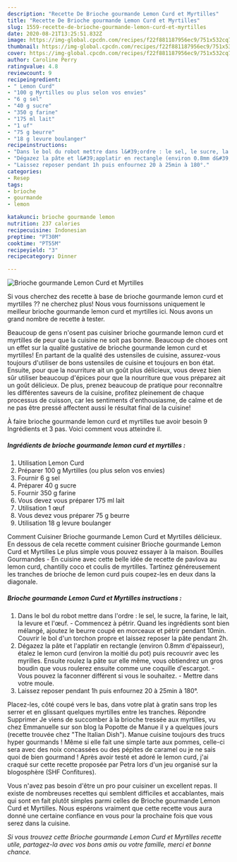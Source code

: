 ```yaml
---
description: "Recette De Brioche gourmande Lemon Curd et Myrtilles"
title: "Recette De Brioche gourmande Lemon Curd et Myrtilles"
slug: 1559-recette-de-brioche-gourmande-lemon-curd-et-myrtilles
date: 2020-08-21T13:25:51.832Z
image: https://img-global.cpcdn.com/recipes/f22f881187956ec9/751x532cq70/brioche-gourmande-lemon-curd-et-myrtilles-photo-principale-de-la-recette.jpg
thumbnail: https://img-global.cpcdn.com/recipes/f22f881187956ec9/751x532cq70/brioche-gourmande-lemon-curd-et-myrtilles-photo-principale-de-la-recette.jpg
cover: https://img-global.cpcdn.com/recipes/f22f881187956ec9/751x532cq70/brioche-gourmande-lemon-curd-et-myrtilles-photo-principale-de-la-recette.jpg
author: Caroline Perry
ratingvalue: 4.8
reviewcount: 9
recipeingredient:
- " Lemon Curd"
- "100 g Myrtilles ou plus selon vos envies"
- "6 g sel"
- "40 g sucre"
- "350 g farine"
- "175 ml lait"
- "1 uf"
- "75 g beurre"
- "18 g levure boulanger"
recipeinstructions:
- "Dans le bol du robot mettre dans l&#39;ordre : le sel, le sucre, la farine, le lait, la levure et l&#39;œuf. Commencez à pétrir. Quand les ingrédients sont bien mélangé, ajoutez le beurre coupé en morceaux et pétrir pendant 10min. Couvrir le bol d&#39;un torchon propre et laissez reposer la pâte pendant 2h."
- "Dégazez la pâte et l&#39;applatir en rectangle (environ 0.8mm d&#39;épaisseur), étalez le lemon curd (environ la moitié du pot) puis recouvrir avec les myrilles. Ensuite roulez la pâte sur elle même, vous obtiendrez un gros boudin que vous roulerez ensuite comme une coquille d&#39;escargot. Vous pouvez la faconner différent si vous le souhaitez. Mettre dans votre moule."
- "Laissez reposer pendant 1h puis enfournez 20 à 25min à 180°."
categories:
- Resep
tags:
- brioche
- gourmande
- lemon

katakunci: brioche gourmande lemon 
nutrition: 237 calories
recipecuisine: Indonesian
preptime: "PT30M"
cooktime: "PT55M"
recipeyield: "3"
recipecategory: Dinner

---
```



![Brioche gourmande Lemon Curd et Myrtilles](https://img-global.cpcdn.com/recipes/f22f881187956ec9/751x532cq70/brioche-gourmande-lemon-curd-et-myrtilles-photo-principale-de-la-recette.jpg)

Si vous cherchez des recette à base de brioche gourmande lemon curd et myrtilles ?? ne cherchez plus! Nous vous fournissons uniquement le meilleur brioche gourmande lemon curd et myrtilles ici. Nous avons un grand nombre de recette à tester.

Beaucoup de gens n'osent pas cuisiner brioche gourmande lemon curd et myrtilles de peur que la cuisine ne soit pas bonne. Beaucoup de choses ont un effet sur la qualité gustative de brioche gourmande lemon curd et myrtilles! En partant de la qualité des ustensiles de cuisine, assurez-vous toujours d'utiliser de bons ustensiles de cuisine et toujours en bon état. Ensuite, pour que la nourriture ait un goût plus délicieux, vous devez bien sûr utiliser beaucoup d'épices pour que la nourriture que vous préparez ait un goût délicieux. De plus, prenez beaucoup de pratique pour reconnaître les différentes saveurs de la cuisine, profitez pleinement de chaque processus de cuisson, car les sentiments d'enthousiasme, de calme et de ne pas être pressé affectent aussi le résultat final de la cuisine!

<!--inarticleads1-->

À faire brioche gourmande lemon curd et myrtilles tue avoir besoin 9 Ingrédients et 3 pas. Voici comment vous atteindre il.

##### Ingrédients de brioche gourmande lemon curd et myrtilles :

1. Utilisation  Lemon Curd
1. Préparer 100 g Myrtilles (ou plus selon vos envies)
1. Fournir 6 g sel
1. Préparer 40 g sucre
1. Fournir 350 g farine
1. Vous devez vous préparer 175 ml lait
1. Utilisation 1 œuf
1. Vous devez vous préparer 75 g beurre
1. Utilisation 18 g levure boulanger


Comment Cuisiner Brioche gourmande Lemon Curd et Myrtilles délicieux. En dessous de cela recette comment cuisiner Brioche gourmande Lemon Curd et Myrtilles Le plus simple vous pouvez essayer à la maison. Bouilles Gourmandes - En cuisine avec cette belle idée de recette de pavlova au lemon curd, chantilly coco et coulis de myrtilles. Tartinez généreusement les tranches de brioche de lemon curd puis coupez-les en deux dans la diagonale. 

<!--inarticleads2-->

##### Brioche gourmande Lemon Curd et Myrtilles instructions :

1. Dans le bol du robot mettre dans l&#39;ordre : le sel, le sucre, la farine, le lait, la levure et l&#39;œuf. - Commencez à pétrir. Quand les ingrédients sont bien mélangé, ajoutez le beurre coupé en morceaux et pétrir pendant 10min. Couvrir le bol d&#39;un torchon propre et laissez reposer la pâte pendant 2h.
1. Dégazez la pâte et l&#39;applatir en rectangle (environ 0.8mm d&#39;épaisseur), étalez le lemon curd (environ la moitié du pot) puis recouvrir avec les myrilles. Ensuite roulez la pâte sur elle même, vous obtiendrez un gros boudin que vous roulerez ensuite comme une coquille d&#39;escargot. - Vous pouvez la faconner différent si vous le souhaitez. - Mettre dans votre moule.
1. Laissez reposer pendant 1h puis enfournez 20 à 25min à 180°.


Placez-les, côté coupé vers le bas, dans votre plat à gratin sans trop les serrer et en glissant quelques myrtilles entre les tranches. Répondre Supprimer Je viens de succomber à la brioche tressée aux myrtilles, vu chez Emmanuelle sur son blog la Popotte de Manue il y a quelques jours (recette trouvée chez &#34;The Italian Dish&#34;). Manue cuisine toujours des trucs hyper gourmands ! Même si elle fait une simple tarte aux pommes, celle-ci sera avec des noix concassées ou des pépites de caramel ou je ne sais quoi de bien gourmand ! Après avoir testé et adoré le lemon curd, j&#39;ai craqué sur cette recette proposée par Petra lors d&#39;un jeu organisé sur la blogosphère (SHF Confitures). 

<!--inarticleads1-->

<p>
Vous n'avez pas besoin d'être un pro pour cuisiner un excellent repas. Il existe de nombreuses recettes qui semblent difficiles et accablantes, mais qui sont en fait plutôt simples parmi celles de Brioche gourmande Lemon Curd et Myrtilles. Nous espérons vraiment que cette recette vous aura donné une certaine confiance en vous pour la prochaine fois que vous serez dans la cuisine.
</p>

<p>
<i>Si vous trouvez cette Brioche gourmande Lemon Curd et Myrtilles recette utile, partagez-la avec vos bons amis ou votre famille, merci et bonne chance.</i>
</p>
